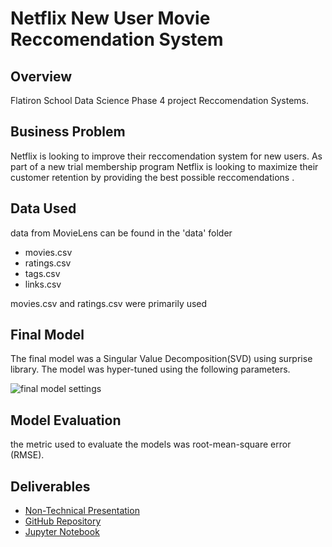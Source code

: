 # Netflix New User Movie Reccomendation System

## Overview
Flatiron School Data Science Phase 4 project Reccomendation Systems.

## Business Problem
Netflix is looking to improve their reccomendation system for new users.  As part of a new trial membership program Netflix is looking to maximize their customer retention by providing the best possible reccomendations .  



## Data Used
data from MovieLens can be found in the 'data' folder
* movies.csv
* ratings.csv
* tags.csv
* links.csv

movies.csv and ratings.csv were primarily used 

## Final Model

The final model was a Singular Value Decomposition(SVD) using surprise library.  The model was hyper-tuned using the following parameters.

![final model settings]()

## Model Evaluation
the metric used to evaluate the models was root-mean-square error (RMSE).



## Deliverables
* [Non-Technical Presentation]()
* [GitHub Repository](https://github.com/ceflynn/Movie-Recommendation-System)
* [Jupyter Notebook](https://github.com/ceflynn/Movie-Recommendation-System/blob/main/student.ipynb)



